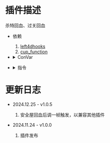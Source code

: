 # 插件描述
杀特回血、过关回血

* 依赖

    1.  [left4dhooks](https://forums.alliedmods.net/showthread.php?t=321696)
    2.  [cup_function](https://github.com/MopeCup/l4d2/tree/main/my%20plugins/cup)

* <details><summary>ConVar</summary>

    * cfg/sourcemod/health_return.cfg
    ```php
    //回复生命值累型<0: 实血, 1: 虚血>
    hr_return_type "0"
    //过关后低于此血量将回复到此<0: 不回复>
    hr_saferoom_naps "50"
    //基础回复血量
    hr_base_return "0.0"
    //技巧击杀提供回血倍率(推荐1.5)
    hr_skill_rate "1.0"
    //近战击杀提供回血倍率(推荐1.2)
    hr_melee_rate "1.0"
    //多远会被判定为远距离
    hr_far_distance "550.0"
    //远距离击杀提供的回血倍率(推荐1.5)
    hr_far_rate "1.0"
    //危险击杀提供的回血倍率(推荐2.0)
    hr_danger_rate "1.0"
    //爆头击杀提供的回血倍率(推荐2.0)
    hr_headshot_rate "1.0"
    //最大生命值
    hr_max_health "100"
    ```
</details>

* <details><summary>指令</summary>
    
    None
</details>

# 更新日志

* 2024.12.25 - v1.0.5

    1.  安全屋回血后调一帧触发，以兼容其他插件
    
* 2024.11.24 - v1.0.0

    1.  插件发布